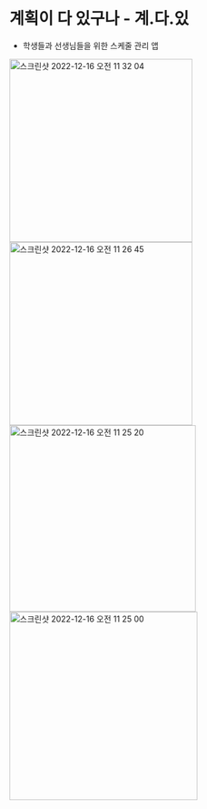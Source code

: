 # 계획이 다 있구나 - 계.다.있
- 학생들과 선생님들을 위한 스케줄 관리 앱
<img width="322" alt="스크린샷 2022-12-16 오전 11 32 04" src="https://user-images.githubusercontent.com/91131509/208008428-589c8b7e-1542-4aba-a5c0-ad1286554095.png">
<img width="322" alt="스크린샷 2022-12-16 오전 11 26 45" src="https://user-images.githubusercontent.com/91131509/208007825-a4540244-9ad8-4b4c-8461-2236285ec0c3.png">
<img width="328" alt="스크린샷 2022-12-16 오전 11 25 20" src="https://user-images.githubusercontent.com/91131509/208007673-8b0f0636-6d4c-45c9-ac69-fb489420b8ec.png">
<img width="331" alt="스크린샷 2022-12-16 오전 11 25 00" src="https://user-images.githubusercontent.com/91131509/208007668-01f77f4a-81c5-4033-9086-49b575ac7e12.png">
